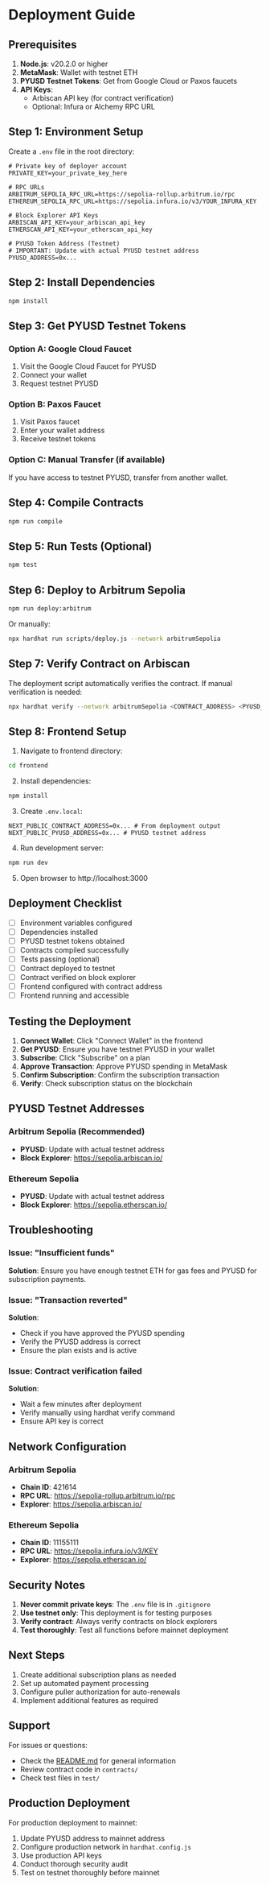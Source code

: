 # Deployment Guide

## Prerequisites

1. **Node.js**: v20.2.0 or higher
2. **MetaMask**: Wallet with testnet ETH
3. **PYUSD Testnet Tokens**: Get from Google Cloud or Paxos faucets
4. **API Keys**:
   - Arbiscan API key (for contract verification)
   - Optional: Infura or Alchemy RPC URL

## Step 1: Environment Setup

Create a `.env` file in the root directory:

```env
# Private key of deployer account
PRIVATE_KEY=your_private_key_here

# RPC URLs
ARBITRUM_SEPOLIA_RPC_URL=https://sepolia-rollup.arbitrum.io/rpc
ETHEREUM_SEPOLIA_RPC_URL=https://sepolia.infura.io/v3/YOUR_INFURA_KEY

# Block Explorer API Keys
ARBISCAN_API_KEY=your_arbiscan_api_key
ETHERSCAN_API_KEY=your_etherscan_api_key

# PYUSD Token Address (Testnet)
# IMPORTANT: Update with actual PYUSD testnet address
PYUSD_ADDRESS=0x... 
```

## Step 2: Install Dependencies

```bash
npm install
```

## Step 3: Get PYUSD Testnet Tokens

### Option A: Google Cloud Faucet
1. Visit the Google Cloud Faucet for PYUSD
2. Connect your wallet
3. Request testnet PYUSD

### Option B: Paxos Faucet
1. Visit Paxos faucet
2. Enter your wallet address
3. Receive testnet tokens

### Option C: Manual Transfer (if available)
If you have access to testnet PYUSD, transfer from another wallet.

## Step 4: Compile Contracts

```bash
npm run compile
```

## Step 5: Run Tests (Optional)

```bash
npm test
```

## Step 6: Deploy to Arbitrum Sepolia

```bash
npm run deploy:arbitrum
```

Or manually:

```bash
npx hardhat run scripts/deploy.js --network arbitrumSepolia
```

## Step 7: Verify Contract on Arbiscan

The deployment script automatically verifies the contract. If manual verification is needed:

```bash
npx hardhat verify --network arbitrumSepolia <CONTRACT_ADDRESS> <PYUSD_ADDRESS>
```

## Step 8: Frontend Setup

1. Navigate to frontend directory:
```bash
cd frontend
```

2. Install dependencies:
```bash
npm install
```

3. Create `.env.local`:
```env
NEXT_PUBLIC_CONTRACT_ADDRESS=0x... # From deployment output
NEXT_PUBLIC_PYUSD_ADDRESS=0x... # PYUSD testnet address
```

4. Run development server:
```bash
npm run dev
```

5. Open browser to http://localhost:3000

## Deployment Checklist

- [ ] Environment variables configured
- [ ] Dependencies installed
- [ ] PYUSD testnet tokens obtained
- [ ] Contracts compiled successfully
- [ ] Tests passing (optional)
- [ ] Contract deployed to testnet
- [ ] Contract verified on block explorer
- [ ] Frontend configured with contract address
- [ ] Frontend running and accessible

## Testing the Deployment

1. **Connect Wallet**: Click "Connect Wallet" in the frontend
2. **Get PYUSD**: Ensure you have testnet PYUSD in your wallet
3. **Subscribe**: Click "Subscribe" on a plan
4. **Approve Transaction**: Approve PYUSD spending in MetaMask
5. **Confirm Subscription**: Confirm the subscription transaction
6. **Verify**: Check subscription status on the blockchain

## PYUSD Testnet Addresses

### Arbitrum Sepolia (Recommended)
- **PYUSD**: Update with actual testnet address
- **Block Explorer**: https://sepolia.arbiscan.io/

### Ethereum Sepolia
- **PYUSD**: Update with actual testnet address
- **Block Explorer**: https://sepolia.etherscan.io/

## Troubleshooting

### Issue: "Insufficient funds"
**Solution**: Ensure you have enough testnet ETH for gas fees and PYUSD for subscription payments.

### Issue: "Transaction reverted"
**Solution**: 
- Check if you have approved the PYUSD spending
- Verify the PYUSD address is correct
- Ensure the plan exists and is active

### Issue: Contract verification failed
**Solution**:
- Wait a few minutes after deployment
- Verify manually using hardhat verify command
- Ensure API key is correct

## Network Configuration

### Arbitrum Sepolia
- **Chain ID**: 421614
- **RPC URL**: https://sepolia-rollup.arbitrum.io/rpc
- **Explorer**: https://sepolia.arbiscan.io/

### Ethereum Sepolia
- **Chain ID**: 11155111
- **RPC URL**: https://sepolia.infura.io/v3/KEY
- **Explorer**: https://sepolia.etherscan.io/

## Security Notes

1. **Never commit private keys**: The `.env` file is in `.gitignore`
2. **Use testnet only**: This deployment is for testing purposes
3. **Verify contract**: Always verify contracts on block explorers
4. **Test thoroughly**: Test all functions before mainnet deployment

## Next Steps

1. Create additional subscription plans as needed
2. Set up automated payment processing
3. Configure puller authorization for auto-renewals
4. Implement additional features as required

## Support

For issues or questions:
- Check the [README.md](README.md) for general information
- Review contract code in `contracts/`
- Check test files in `test/`

## Production Deployment

For production deployment to mainnet:
1. Update PYUSD address to mainnet address
2. Configure production network in `hardhat.config.js`
3. Use production API keys
4. Conduct thorough security audit
5. Test on testnet thoroughly before mainnet
